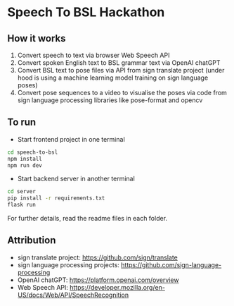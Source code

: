 # Speech To BSL Hackathon

## How it works

1. Convert speech to text via browser Web Speech API
2. Convert spoken English text to BSL grammar text via OpenAI chatGPT
3. Convert BSL text to pose files via API from sign translate project (under hood is using a machine learning model training on sign language poses)
4. Convert pose sequences to a video to visualise the poses via code from sign language processing libraries like pose-format and opencv

## To run

- Start frontend project in one terminal

```bash
cd speech-to-bsl
npm install
npm run dev
```

- Start backend server in another terminal

```bash
cd server
pip install -r requirements.txt
flask run
```

For further details, read the readme files in each folder.

## Attribution

- sign translate project: https://github.com/sign/translate
- sign language processing projects: https://github.com/sign-language-processing
- OpenAI chatGPT: https://platform.openai.com/overview
- Web Speech API: https://developer.mozilla.org/en-US/docs/Web/API/SpeechRecognition